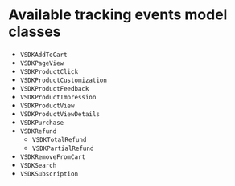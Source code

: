 # Available tracking events model classes
* `VSDKAddToCart`
* `VSDKPageView`
* `VSDKProductClick`
* `VSDKProductCustomization`
* `VSDKProductFeedback`
* `VSDKProductImpression`
* `VSDKProductView`
* `VSDKProductViewDetails`
* `VSDKPurchase`
* `VSDKRefund`
  * `VSDKTotalRefund`
  * `VSDKPartialRefund`
* `VSDKRemoveFromCart`
* `VSDKSearch`
* `VSDKSubscription`
